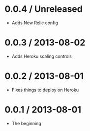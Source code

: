 # 0.0.4 / Unreleased

* Adds New Relic config

# 0.0.3 / 2013-08-02

* Adds Heroku scaling controls

# 0.0.2 / 2013-08-01

* Fixes things to deploy on Heroku

# 0.0.1 / 2013-08-01

* The beginning